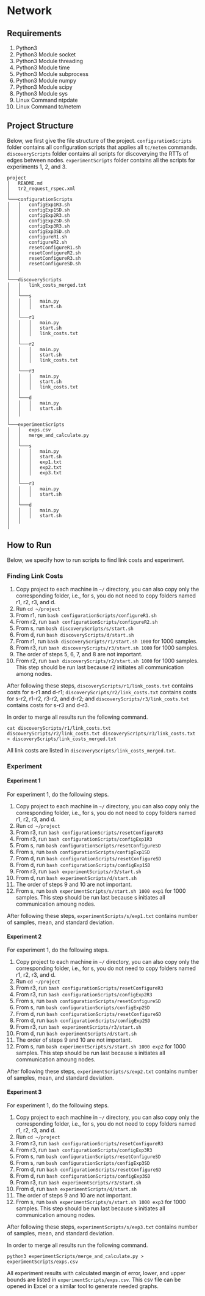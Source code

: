 <!-- Sina Sehlaver, 2099729 -->
<!-- Beyazit Yalcinkaya, 2172138 -->


# Network

## Requirements

1. Python3
2. Python3 Module socket
3. Python3 Module threading
4. Python3 Module time
5. Python3 Module subprocess
6. Python3 Module numpy
7. Python3 Module scipy
8. Python3 Module sys
9. Linux Command ntpdate
10. Linux Command tc/netem


## Project Structure

Below, we first give the file structure of the project. `configurationScripts` folder contains all configuration scripts that applies all `tc/netem` commands. `discoveryScripts` folder contains all scripts for discoverying the RTTs of edges between nodes. `experimentScripts` folder contains all the scripts for experiments 1, 2, and 3.

```
project
│   README.md
│   tr2_request_rspec.xml    
│
└───configurationScripts
│   │   configExp1R3.sh
│   │   configExp1SD.sh
│   │   configExp2R3.sh
│   │   configExp2SD.sh
│   │   configExp3R3.sh
│   │   configExp3SD.sh
│   │   configureR1.sh
│   │   configureR2.sh
│   │   resetConfigureR1.sh
│   │   resetConfigureR2.sh
│   │   resetConfigureR3.sh
│   │   resetConfigureSD.sh
│   │
│   
└───discoveryScripts
│   │   link_costs_merged.txt
│   │
│   └───s
│   │   │   main.py
│   │   │   start.sh
│   │
│   └───r1
│   │   │   main.py
│   │   │   start.sh
│   │   │   link_costs.txt
│   │
│   └───r2
│   │   │   main.py
│   │   │   start.sh
│   │   │   link_costs.txt
│   │
│   └───r3
│   │   │   main.py
│   │   │   start.sh
│   │   │   link_costs.txt
│   │
│   └───d
│   │   │   main.py
│   │   │   start.sh
│   │
│
└───experimentScripts
│   │   exps.csv
│   │   merge_and_calculate.py
│   │
│   └───s
│   │   │   main.py
│   │   │   start.sh
│   │   │   exp1.txt
│   │   │   exp2.txt
│   │   │   exp3.txt
│   │
│   └───r3
│   │   │   main.py
│   │   │   start.sh
│   │
│   └───d
│   │   │   main.py
│   │   │   start.sh
│   │
│
```

## How to Run

Below, we specify how to run scripts to find link costs and experiment.

### Finding Link Costs


1. Copy project to each machine in `~/` directory, you can also copy only the corresponding folder, i.e., for s, you do not need to copy folders named r1, r2, r3, and d.
2. Run `cd ~/project`
3. From r1, run `bash configurationScripts/configureR1.sh`
4. From r2, run `bash configurationScripts/configureR2.sh`
5. From s, run `bash discoveryScripts/s/start.sh`
6. From d, run `bash discoveryScripts/d/start.sh`
7. From r1, run `bash discoveryScripts/r1/start.sh 1000` for 1000 samples.
8. From r3, run `bash discoveryScripts/r3/start.sh 1000` for 1000 samples.
9. The order of steps 5, 6, 7, and 8 are not important.
10. From r2, run `bash discoveryScripts/r2/start.sh 1000` for 1000 samples. This step should be run last because r2 initiates all communication among nodes.

After following these steps, `discoveryScripts/r1/link_costs.txt` contains costs for s-r1 and d-r1; `discoveryScripts/r2/link_costs.txt` contains costs for s-r2, r1-r2, r3-r2, and d-r2; and `discoveryScripts/r3/link_costs.txt` contains costs for s-r3 and d-r3.

In order to merge all results run the following command.

```
cat discoveryScripts/r1/link_costs.txt discoveryScripts/r2/link_costs.txt discoveryScripts/r3/link_costs.txt > discoveryScripts/link_costs_merged.txt
```

All link costs are listed in `discoveryScripts/link_costs_merged.txt`.




### Experiment

#### Experiment 1

For experiment 1, do the following steps.

1. Copy project to each machine in `~/` directory, you can also copy only the corresponding folder, i.e., for s, you do not need to copy folders named r1, r2, r3, and d.
2. Run `cd ~/project`
3. From r3, run `bash configurationScripts/resetConfigureR3`
4. From r3, run `bash configurationScripts/configExp1R3`
5. From s, run `bash configurationScripts/resetConfigureSD`
6. From s, run `bash configurationScripts/configExp1SD`
7. From d, run `bash configurationScripts/resetConfigureSD`
8. From d, run `bash configurationScripts/configExp1SD`
9. From r3, run `bash experimentScripts/r3/start.sh`
10. From d, run `bash experimentScripts/d/start.sh`
11. The order of steps 9 and 10 are not important.
12. From s, run `bash experimentScripts/s/start.sh 1000 exp1` for 1000 samples. This step should be run last because s initiates all communication amoung nodes.

After following these steps, `experimentScripts/s/exp1.txt` contains number of samples, mean, and standard deviation.

#### Experiment 2

For experiment 1, do the following steps.

1. Copy project to each machine in `~/` directory, you can also copy only the corresponding folder, i.e., for s, you do not need to copy folders named r1, r2, r3, and d.
2. Run `cd ~/project`
3. From r3, run `bash configurationScripts/resetConfigureR3`
4. From r3, run `bash configurationScripts/configExp2R3`
5. From s, run `bash configurationScripts/resetConfigureSD`
6. From s, run `bash configurationScripts/configExp2SD`
7. From d, run `bash configurationScripts/resetConfigureSD`
8. From d, run `bash configurationScripts/configExp2SD`
9. From r3, run `bash experimentScripts/r3/start.sh`
10. From d, run `bash experimentScripts/d/start.sh`
11. The order of steps 9 and 10 are not important.
12. From s, run `bash experimentScripts/s/start.sh 1000 exp2` for 1000 samples. This step should be run last because s initiates all communication amoung nodes.

After following these steps, `experimentScripts/s/exp2.txt` contains number of samples, mean, and standard deviation.

#### Experiment 3

For experiment 1, do the following steps.

1. Copy project to each machine in `~/` directory, you can also copy only the corresponding folder, i.e., for s, you do not need to copy folders named r1, r2, r3, and d.
2. Run `cd ~/project`
3. From r3, run `bash configurationScripts/resetConfigureR3`
4. From r3, run `bash configurationScripts/configExp3R3`
5. From s, run `bash configurationScripts/resetConfigureSD`
6. From s, run `bash configurationScripts/configExp3SD`
7. From d, run `bash configurationScripts/resetConfigureSD`
8. From d, run `bash configurationScripts/configExp3SD`
9. From r3, run `bash experimentScripts/r3/start.sh`
10. From d, run `bash experimentScripts/d/start.sh`
11. The order of steps 9 and 10 are not important.
12. From s, run `bash experimentScripts/s/start.sh 1000 exp3` for 1000 samples. This step should be run last because s initiates all communication amoung nodes.

After following these steps, `experimentScripts/s/exp3.txt` contains number of samples, mean, and standard deviation.


In order to merge all results run the following command.

```
python3 experimentScripts/merge_and_calculate.py > experimentScripts/exps.csv
```

All experiment results with calculated margin of error, lower, and upper bounds are listed in `experimentScripts/exps.csv`. This csv file can be opened in Excel or a similar tool to generate needed graphs.